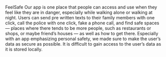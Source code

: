 FeelSafe
Our app is one place that people can access and use when they feel like they are in danger, especially while walking alone or walking at night. Users can send pre written texts to their family members with one click, call the police with one click, fake a phone call, and find safe spaces — places where there tends to be more people, such as restaurants or shops, or maybe friend’s houses — as well as how to get there. Especially with an app emphasizing personal safety, we made sure to make the user’s data as secure as possible. It is difficult to gain access to the user’s data as it is stored locally.

